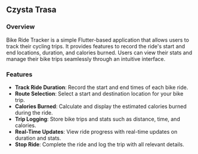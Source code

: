 ## Czysta Trasa

### Overview
Bike Ride Tracker is a simple Flutter-based application that allows users to track their cycling trips. It provides features to record the ride's start and end locations, duration, and calories burned. Users can view their stats and manage their bike trips seamlessly through an intuitive interface.

### Features
- **Track Ride Duration**: Record the start and end times of each bike ride.
- **Route Selection**: Select a start and destination location for your bike trip.
- **Calories Burned**: Calculate and display the estimated calories burned during the ride.
- **Trip Logging**: Store bike trips and stats such as distance, time, and calories.
- **Real-Time Updates**: View ride progress with real-time updates on duration and stats.
- **Stop Ride**: Complete the ride and log the trip with all relevant details.

